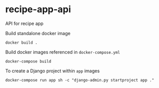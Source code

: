 # recipe-app-api
API for recipe app

Build standalone docker image

`docker build .`

Build docker images referenced in `docker-compose.yml`

`docker-compose build`

To create a Django project within `app` images

`docker-compose run app sh -c "django-admin.py startproject app ."`
